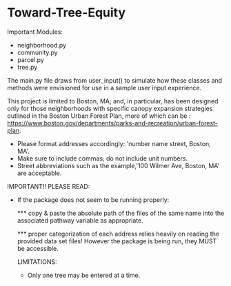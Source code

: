 # Toward-Tree-Equity

Important Modules:
* neighborhood.py
* community.py
* parcel.py
* tree.py

The main.py file draws from user_input() to simulate how these classes and methods were envisioned for use in a sample user input experience.

This project is limited to Boston, MA; and, in particular, has been designed only for those neighborhoods with specific canopy expansion strategies outlined in the Boston Urban Forest Plan, more of which can be : https://www.boston.gov/departments/parks-and-recreation/urban-forest-plan. 

* Please format addresses accordingly: 'number name street, Boston, MA'.
* Make sure to include commas; do not include unit numbers.
* Street abbreviations such as the example,'100 Wilmer Ave, Boston, MA' are acceptable.

IMPORTANT!! PLEASE READ:

* If the package does not seem to be running properly:
  
  *** copy & paste the absolute path of the files of the same name into the associated pathway variable as appropriate.

  *** proper categorization of each address relies heavily on reading the provided data set files! However the package is being run, they MUST be accessible.

  LIMITATIONS:
  * Only one tree may be entered at a time.
